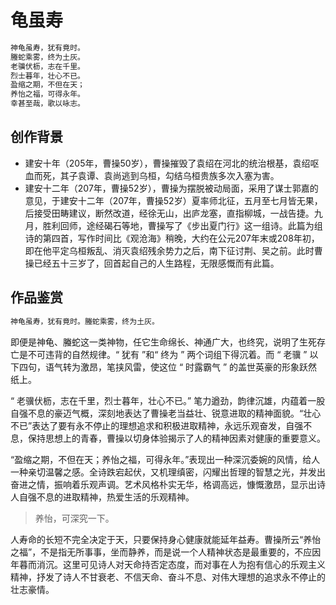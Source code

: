 # 龟虽寿

```txt
神龟虽寿，犹有竟时。
螣蛇乘雾，终为土灰。
老骥伏枥，志在千里。
烈士暮年，壮心不已。
盈缩之期，不但在天；
养怡之福，可得永年。
幸甚至哉，歌以咏志。
```

## 创作背景

- 建安十年（205年，曹操50岁），曹操摧毁了袁绍在河北的统治根基，袁绍呕血而死，其子袁谭、袁尚逃到乌桓，勾结乌桓贵族多次入塞为害。
- 建安十二年（207年，曹操52岁），曹操为摆脱被动局面，采用了谋士郭嘉的意见，于建安十二年（207年，曹操52岁）夏率师北征，五月至七月皆无果，后接受田畴建议，断然改道，经徐无山，出庐龙塞，直指柳城，一战告捷。九月，胜利回师，途经碣石等地，曹操写了《步出夏门行》这一组诗。此篇为组诗的第四首，写作时间比《观沧海》稍晚，大约在公元207年末或208年初，即在他平定乌桓叛乱、消灭袁绍残余势力之后，南下征讨荆、吴之前。此时曹操已经五十三岁了，回首起自己的人生路程，无限感慨而有此篇。

## 作品鉴赏

```txt
神龟虽寿，犹有竟时。螣蛇乘雾，终为土灰。
```

即便是神龟、螣蛇这一类神物，任它生命绵长、神通广大，也终究，说明了生死存亡是不可违背的自然规律。“ 犹有 ”和“ 终为 ” 两个词组下得沉着。而 “ 老骥 ” 以下四句，语气转为激昂，笔挟风雷，使这位 “ 时露霸气 ” 的盖世英豪的形象跃然纸上。

“ 老骥伏枥，志在千里，烈士暮年，壮心不已。” 笔力遒劲，韵律沉雄，内蕴着一股自强不息的豪迈气概，深刻地表达了曹操老当益壮、锐意进取的精神面貌。“壮心不已”表达了要有永不停止的理想追求和积极进取精神，永远乐观奋发，自强不息，保持思想上的青春，曹操以切身体验揭示了人的精神因素对健康的重要意义。

“盈缩之期，不但在天；养怡之福，可得永年。”表现出一种深沉委婉的风情，给人一种亲切温馨之感。全诗跌宕起伏，又机理缜密，闪耀出哲理的智慧之光，并发出奋进之情，振响着乐观声调。艺术风格朴实无华，格调高远，慷慨激昂，显示出诗人自强不息的进取精神，热爱生活的乐观精神。

> 养怡，可深究一下。

人寿命的长短不完全决定于天，只要保持身心健康就能延年益寿。曹操所云“养怡之福”，不是指无所事事，坐而静养，而是说一个人精神状态是最重要的，不应因年暮而消沉。这里可见诗人对天命持否定态度，而对事在人为抱有信心的乐观主义精神，抒发了诗人不甘衰老、不信天命、奋斗不息、对伟大理想的追求永不停止的壮志豪情。
